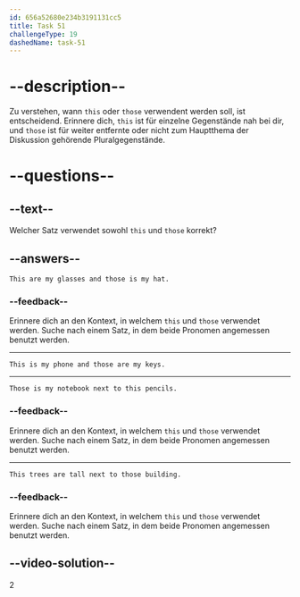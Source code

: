 ```yaml
---
id: 656a52680e234b3191131cc5
title: Task 51
challengeType: 19
dashedName: task-51
---
```


# --description--

Zu verstehen, wann `this` oder `those` verwendent werden soll, ist entscheidend. Erinnere dich, `this` ist für einzelne Gegenstände nah bei dir, und `those` ist für weiter entfernte oder nicht zum Hauptthema der Diskussion gehörende Pluralgegenstände.

# --questions--

## --text--

Welcher Satz verwendet sowohl `this` und `those` korrekt?

## --answers--

`This are my glasses and those is my hat.`

### --feedback--

Erinnere dich an den Kontext, in welchem `this` und `those` verwendet werden. Suche nach einem Satz, in dem beide Pronomen angemessen benutzt werden.

---

`This is my phone and those are my keys.`

---

`Those is my notebook next to this pencils.`

### --feedback--

Erinnere dich an den Kontext, in welchem `this` und `those` verwendet werden. Suche nach einem Satz, in dem beide Pronomen angemessen benutzt werden.

---

`This trees are tall next to those building.`

### --feedback--

Erinnere dich an den Kontext, in welchem `this` und `those` verwendet werden. Suche nach einem Satz, in dem beide Pronomen angemessen benutzt werden.

## --video-solution--

2
